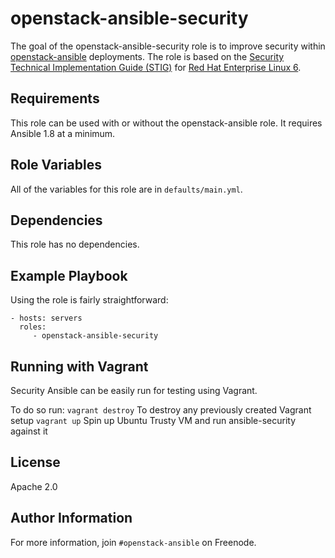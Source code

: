 openstack-ansible-security
==========================

The goal of the openstack-ansible-security role is to improve security within [openstack-ansible](https://github.com/openstack/openstack-ansible) deployments. The role is based on the [Security Technical Implementation Guide (STIG)](http://iase.disa.mil/stigs/Pages/index.aspx) for [Red Hat Enterprise Linux 6](https://www.stigviewer.com/stig/red_hat_enterprise_linux_6/).

Requirements
------------

This role can be used with or without the openstack-ansible role. It requires
Ansible 1.8 at a minimum.

Role Variables
--------------

All of the variables for this role are in `defaults/main.yml`.

Dependencies
------------

This role has no dependencies.

Example Playbook
----------------

Using the role is fairly straightforward:

    - hosts: servers
      roles:
         - openstack-ansible-security

Running with Vagrant
--------------------

Security Ansible can be easily run for testing using Vagrant.

To do so run:
    `vagrant destroy` To destroy any previously created Vagrant setup
    `vagrant up` Spin up Ubuntu Trusty VM and run ansible-security against it

License
-------

Apache 2.0

Author Information
------------------

For more information, join `#openstack-ansible` on Freenode.
